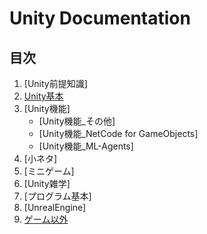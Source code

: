 # Unity Documentation

## **目次**

1. [Unity前提知識]
2. [Unity基本](2_BasicKnowledge/2.md)
3. [Unity機能]
   - [Unity機能_その他]
   - [Unity機能_NetCode for GameObjects]
   - [Unity機能_ML-Agents]
4. [小ネタ]
5. [ミニゲーム]
6. [Unity雑学]
7. [プログラム基本]
8. [UnrealEngine]
9. [ゲーム以外](9_OtherThanGames/9.md)

